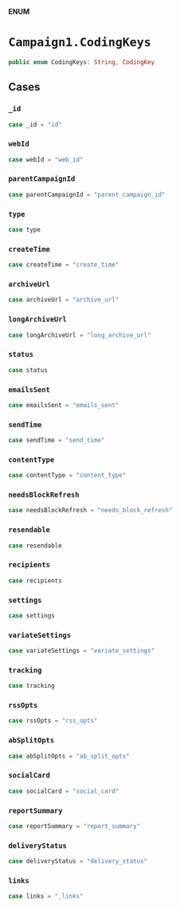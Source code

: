 **ENUM**

# `Campaign1.CodingKeys`

```swift
public enum CodingKeys: String, CodingKey
```

## Cases
### `_id`

```swift
case _id = "id"
```

### `webId`

```swift
case webId = "web_id"
```

### `parentCampaignId`

```swift
case parentCampaignId = "parent_campaign_id"
```

### `type`

```swift
case type
```

### `createTime`

```swift
case createTime = "create_time"
```

### `archiveUrl`

```swift
case archiveUrl = "archive_url"
```

### `longArchiveUrl`

```swift
case longArchiveUrl = "long_archive_url"
```

### `status`

```swift
case status
```

### `emailsSent`

```swift
case emailsSent = "emails_sent"
```

### `sendTime`

```swift
case sendTime = "send_time"
```

### `contentType`

```swift
case contentType = "content_type"
```

### `needsBlockRefresh`

```swift
case needsBlockRefresh = "needs_block_refresh"
```

### `resendable`

```swift
case resendable
```

### `recipients`

```swift
case recipients
```

### `settings`

```swift
case settings
```

### `variateSettings`

```swift
case variateSettings = "variate_settings"
```

### `tracking`

```swift
case tracking
```

### `rssOpts`

```swift
case rssOpts = "rss_opts"
```

### `abSplitOpts`

```swift
case abSplitOpts = "ab_split_opts"
```

### `socialCard`

```swift
case socialCard = "social_card"
```

### `reportSummary`

```swift
case reportSummary = "report_summary"
```

### `deliveryStatus`

```swift
case deliveryStatus = "delivery_status"
```

### `links`

```swift
case links = "_links"
```
